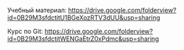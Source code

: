 Учебный материал: https://drive.google.com/folderview?id=0B29M3sfdctitU1BGeXozRTV3dUU&usp=sharing


Курс по Git:  https://drive.google.com/folderview?id=0B29M3sfdctitWENGaEtrZ0xPdmc&usp=sharing
